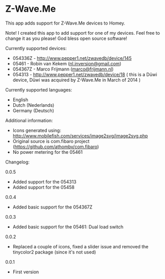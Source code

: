 # Z-Wave.Me

This app adds support for Z-Wave.Me devices to Homey.

Note! I created this app to add support for one of my devices. Feel free to change it as you please! God bless open source software!

Currently supported devices:
* 054336Z - http://www.pepper1.net/zwavedb/device/145
* 05461 - Robin van Kekem (nl.inversion@gmail.com)
* 054367Z - Marco Frijmann (marco@frijmann.nl)
* 054313 - http://www.pepper1.net/zwavedb/device/18 ( this is a Düwi device, Düwi was acquired by Z-Wave.Me in March of 2014 )

Currently supported languages:
* English
* Dutch (Nederlands)
* Germany (Deutsch)

Additional information:
* Icons generated using: http://www.mobilefish.com/services/image2svg/image2svg.php
* Original source is com.fibaro project (https://github.com/athombv/com.fibaro)
* No power metering for the 05461

Changelog:

0.0.5
* Added support for the 054313
* Added support for the 05458

0.0.4
* Added basic support for the 054367Z

0.0.3
* Added basic support for the 05461: Dual load switch

0.0.2
* Replaced a couple of icons, fixed a slider issue and removed the tinycolor2 package (since it's not used)

0.0.1
* First version
